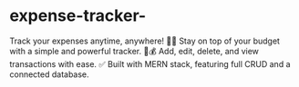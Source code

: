 # expense-tracker-
Track your expenses anytime, anywhere! 📱💼 Stay on top of your budget with a simple and powerful tracker. 🧾💰 Add, edit, delete, and view transactions with ease. ✅ Built with MERN stack, featuring full CRUD and a connected database.
